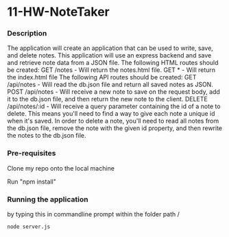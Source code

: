 # 11-HW-NoteTaker

### Description

The application will create an application that can be used to write, save, and delete notes. This application will use an express backend and save and retrieve note data from a JSON file. The following HTML routes should be created:
GET /notes - Will return the notes.html file.
GET * - Will return the index.html file
The following API routes should be created:
GET /api/notes - Will read the db.json file and return all saved notes as JSON.
POST /api/notes - Will receive a new note to save on the request body, add it to the db.json file, and then return the new note to the client.
DELETE /api/notes/:id - Will receive a query parameter containing the id of a note to delete. This means you'll need to find a way to give each note a unique id when it's saved. In order to delete a note, you'll need to read all notes from the db.json file, remove the note with the given id property, and then rewrite the notes to the db.json file.

### Pre-requisites
Clone my repo onto the local machine

Run "npm install"

### Running the application
by typing this in commandline prompt within the folder path /
```
node server.js

```





